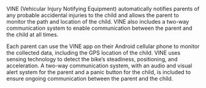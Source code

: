 VINE (Vehicular Injury Notifying Equipment) automatically notifies parents of any probable accidental injuries to the child and allows the parent to monitor the path and location of the child. VINE also includes a two-way communication system to enable communication between the parent and the child at all times. 

Each parent can use the VINE app on their Android cellular phone to monitor the collected data, including the GPS location of the child. VINE uses sensing technology to detect the bike’s steadiness, positioning, and acceleration. A two-way communication system, with an audio and visual alert system for the parent and a panic button for the child, is included to ensure ongoing communication between the parent and the child. 
